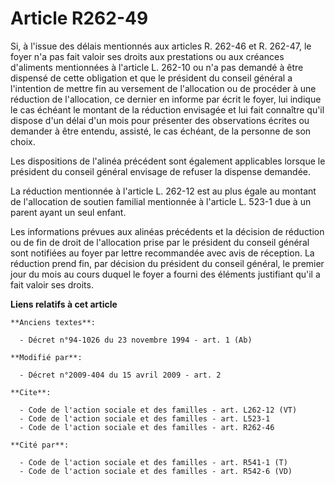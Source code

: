 # Article R262-49

Si, à l'issue des délais mentionnés aux articles R. 262-46 et R. 262-47, le foyer n'a pas fait valoir ses droits aux
prestations ou aux créances d'aliments mentionnées à l'article L. 262-10 ou n'a pas demandé à être dispensé de cette
obligation et que le président du conseil général a l'intention de mettre fin au versement de l'allocation ou de procéder à
une réduction de l'allocation, ce dernier en informe par écrit le foyer, lui indique le cas échéant le montant de la
réduction envisagée et lui fait connaître qu'il dispose d'un délai d'un mois pour présenter des observations écrites ou
demander à être entendu, assisté, le cas échéant, de la personne de son choix. 

Les dispositions de l'alinéa précédent sont également applicables lorsque le président du conseil général envisage de refuser
la dispense demandée. 

La réduction mentionnée à l'article L. 262-12 est au plus égale au montant de l'allocation de soutien familial mentionnée à
l'article L. 523-1 due à un parent ayant un seul enfant. 

Les informations prévues aux alinéas précédents et la décision de réduction ou de fin de droit de l'allocation prise par le
président du conseil général sont notifiées au foyer par lettre recommandée avec avis de réception. La réduction prend fin,
par décision du président du conseil général, le premier jour du mois au cours duquel le foyer a fourni des éléments
justifiant qu'il a fait valoir ses droits.

**Liens relatifs à cet article**

	**Anciens textes**:

	  - Décret n°94-1026 du 23 novembre 1994 - art. 1 (Ab)

	**Modifié par**:

	  - Décret n°2009-404 du 15 avril 2009 - art. 2

	**Cite**:

	  - Code de l'action sociale et des familles - art. L262-12 (VT)
	  - Code de l'action sociale et des familles - art. L523-1
	  - Code de l'action sociale et des familles - art. R262-46

	**Cité par**:

	  - Code de l'action sociale et des familles - art. R541-1 (T)
	  - Code de l'action sociale et des familles - art. R542-6 (VD)
